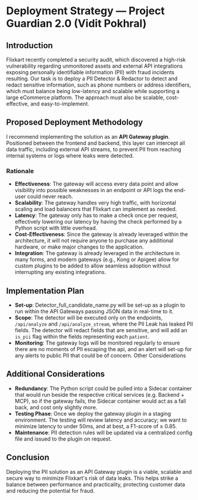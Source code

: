 # Deployment Strategy — Project Guardian 2.0 (Vidit Pokhral)

## Introduction

Flixkart recently completed a security audit, which discovered a high-risk vulnerability regarding unmonitored assets and external API integrations exposing personally identifiable information (PII) with fraud incidents resulting. Our task is to deploy a PII Detector & Redactor to detect and redact sensitive information, such as phone numbers or address identifiers, which must balance being low-latency and scalable while supporting a large eCommerce platform. The approach must also be scalable, cost-effective, and easy-to-implement.

## Proposed Deployment Methodology

I recommend implementing the solution as an **API Gateway plugin**. Positioned between the frontend and backend, this layer can intercept all data traffic, including external API streams, to prevent PII from reaching internal systems or logs where leaks were detected.

### Rationale

- **Effectiveness**: The gateway will access every data point and allow visibility into possible weaknesses in an endpoint or API logs the end-user could never reach.
- **Scalability**: The gateway handles very high traffic, with horizontal scaling and load balancers that Flixkart can implement as needed.
- **Latency**: The gateway only has to make a check once per request, effectively lowering our latency by having the check performed by a Python script with little overhead.
- **Cost-Effectiveness**: Since the gateway is already leveraged within the architecture, it will not require anyone to purchase any additional hardware, or make major changes to the application.
- **Integration**: The gateway is already leveraged in the architecture in many forms, and modern gateways (e.g., Kong or Apigee) allow for custom plugins to be added to allow seamless adoption without interrupting any existing integrations.

## Implementation Plan

- **Set-up**: Detector_full_candidate_name.py will be set-up as a plugin to run within the API Gateways passing JSON data in real-time to it.
- **Scope**: The detector will be executed only on the endpoints, `/api/analyze` and `/api/analyze_stream`, where the PII Leak has leaked PII fields. The detector will redact fields that are sensitive, and will add an `is_pii` flag within the fields representing each `patient`.
- **Monitoring**: The gateway logs will be monitored regularly to ensure there are no moments of PII escaping the api, and an alert will set-up for any alerts to public PII that could be of concern. Other Considerations

## Additional Considerations

- **Redundancy**: The Python script could be pulled into a Sidecar container that would run beside the respective critical services (e.g. Backend + MCP), so if the gateway fails, the Sidecar container would act as a fall back, and cost only slightly more.
- **Testing Phase**: Once we deploy the gateway plugin in a staging environment. The testing will review latency and accuracy; we want to minimize latency to under 50ms, and at best, a F1-score of ≥ 0.85.
- **Maintenance**: PII detection rules will be updated via a centralized config file and issued to the plugin on request.

## Conclusion

Deploying the PII solution as an API Gateway plugin is a viable, scalable and secure way to minimize Flixkart's risk of data leaks. This helps strike a balance between performance and practicality, protecting customer data and reducing the potential for fraud.

